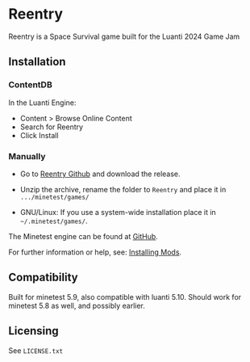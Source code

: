 # Reentry

Reentry is a Space Survival game built for the Luanti 2024 Game Jam

## Installation

### ContentDB

In the Luanti Engine:

* Content > Browse Online Content
* Search for Reentry
* Click Install

### Manually

- Go to [Reentry Github](https://github.com/Python-Sargent/Reentry) and download the release.

- Unzip the archive, rename the folder to `Reentry` and
place it in `.../minetest/games/`

- GNU/Linux: If you use a system-wide installation place it in `~/.minetest/games/`.

The Minetest engine can be found at [GitHub](https://github.com/minetest/minetest).

For further information or help, see: [Installing Mods](https://wiki.minetest.net/Installing_Mods).

## Compatibility

Built for minetest 5.9, also compatible with luanti 5.10.
Should work for minetest 5.8 as well, and possibly earlier.

## Licensing

See `LICENSE.txt`
